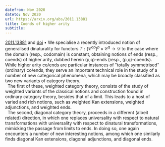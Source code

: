 ```yaml
---
datefrom: Nov 2020
dateto: Nov 2020
url: https://arxiv.org/abs/2011.13881
title: Coends of higher arity
subtitle:
---
```


[2011.13881](https://arxiv.org/abs/2011.13881) and [doi](https://doi.org/10.1007/s10485-021-09653-x) • We specialise a recently introduced notion of generalised dinaturality for functors $T : (\mathcal{C}^\text{op})^p \times \mathcal{C}^q \to \mathcal{D}$ to the case where the domain (resp., codomain) is constant, obtaining notions of ends (resp., coends) of higher arity, dubbed herein (p,q)-ends (resp., (p,q)-coends). While higher arity co/ends are particular instances of "totally symmetrised" (ordinary) co/ends, they serve an important technical role in the study of a number of new categorical phenomena, which may be broadly classified as two new variants of category theory.<br>
&nbsp; The first of these, weighted category theory, consists of the study of weighted variants of the classical notions and construction found in ordinary category theory, besides that of a limit. This leads to a host of varied and rich notions, such as weighted Kan extensions, weighted adjunctions, and weighted ends.<br>
&nbsp; The second, diagonal category theory, proceeds in a different (albeit related) direction, in which one replaces universality with respect to natural transformations with universality with respect to dinatural transformations, mimicking the passage from limits to ends. In doing so, one again encounters a number of new interesting notions, among which one similarly finds diagonal Kan extensions, diagonal adjunctions, and diagonal ends.